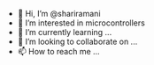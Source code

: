 - 👋 Hi, I’m @shariramani
- 👀 I’m interested in microcontrollers
- 🌱 I’m currently learning ...
- 💞️ I’m looking to collaborate on ...
- 📫 How to reach me ...

<!---
shariramani/shariramani is a ✨ special ✨ repository because its `README.md` (this file) appears on your GitHub profile.
You can click the Preview link to take a look at your changes.
--->

